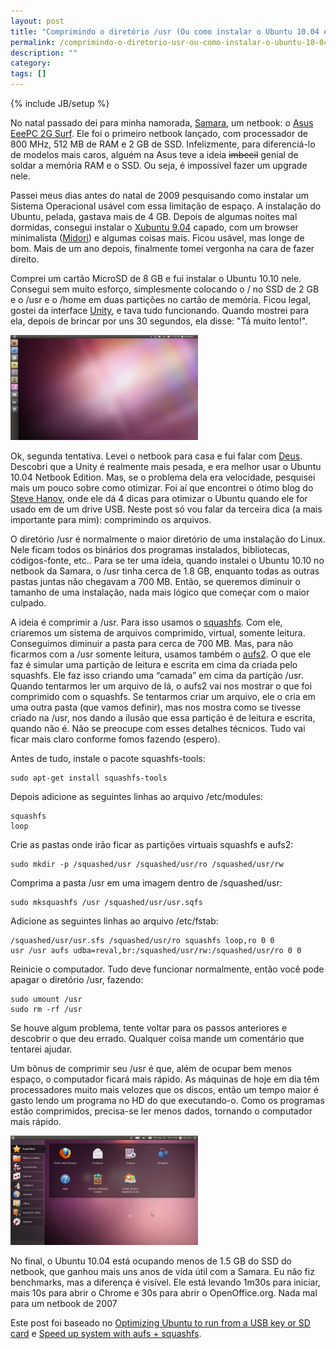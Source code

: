 ```yaml
---
layout: post
title: "Comprimindo o diretório /usr (Ou como instalar o Ubuntu 10.04 em menos de 1.5 GB)"
permalink: /comprimindo-o-diretorio-usr-ou-como-instalar-o-ubuntu-10-04-em-menos-de-1-5-gb
description: ""
category: 
tags: []
---
```

{% include JB/setup %}

No natal passado dei para minha namorada,
[Samara](http://twitter.com/sam_guimaraes), um netbook: o [Asus EeePC 2G
Surf](http://www.asus.com/product.aspx?P_ID=wKYj8iaGqPwNPJVF). Ele foi o
primeiro netbook lançado, com processador de 800 MHz, 512 MB de RAM e 2 GB de
SSD. Infelizmente, para diferenciá-lo de modelos mais caros, alguém na Asus
teve a ideia <s>imbecil</s> genial de soldar a memória RAM e o SSD. Ou seja, é
impossível fazer um upgrade nele.

Passei meus dias antes do natal de 2009 pesquisando como instalar um Sistema
Operacional usável com essa limitação de espaço. A instalação do Ubuntu,
pelada, gastava mais de 4 GB. Depois de algumas noites mal dormidas, consegui
instalar o [Xubuntu 9.04](http://www.xubuntu.org/) capado, com um browser
minimalista ([Midori](http://en.wikipedia.org/wiki/Midori_(web_browser))) e
algumas coisas mais.  Ficou usável, mas longe de bom. Mais de um ano depois,
finalmente tomei vergonha na cara de fazer direito.

Comprei um cartão MicroSD de 8 GB e fui instalar o Ubuntu 10.10 nele. Consegui
sem muito esforço, simplesmente colocando o / no SSD de 2 GB e o /usr e o /home
em duas partições no cartão de memória. Ficou legal, gostei da interface
[Unity](http://unity.ubuntu.com/), e tava tudo funcionando. Quando mostrei para
ela, depois de brincar por uns 30 segundos, ela disse: "Tá muito lento!".

![Ubuntu Unity - Lindo, mas muito lento](/assets/media/ubuntu-unity.jpg)

Ok, segunda tentativa. Levei o netbook para casa e fui falar com
[Deus](http://www.google.com.br/). Descobri que a Unity é realmente mais
pesada, e era melhor usar o Ubuntu 10.04 Netbook Edition. Mas, se o problema
dela era velocidade, pesquisei mais um pouco sobre como otimizar. Foi aí que
encontrei o ótimo blog do [Steve
Hanov](http://stevehanov.ca/blog/index.php?id=48), onde ele dá 4 dicas para
otimizar o Ubuntu quando ele for usado em de um drive USB. Neste post só vou
falar da terceira dica (a mais importante para mim): comprimindo os arquivos.

O diretório /usr é normalmente o maior diretório de uma instalação do Linux.
Nele ficam todos os binários dos programas instalados, bibliotecas,
códigos-fonte, etc.. Para se ter uma ideia, quando instalei o Ubuntu 10.10 no
netbook da Samara, o /usr tinha cerca de 1.8 GB, enquanto todas as outras
pastas juntas não chegavam a 700 MB. Então, se queremos diminuir o tamanho de
uma instalação, nada mais lógico que começar com o maior culpado.

A ideia é comprimir a /usr. Para isso usamos o
[squashfs](http://squashfs.sourceforge.net/). Com ele, criaremos um sistema de
arquivos comprimido, virtual, somente leitura. Conseguimos diminuir a pasta
para cerca de 700 MB. Mas, para não ficarmos com a /usr somente leitura, usamos
também o [aufs2](http://aufs.sourceforge.net/). O que ele faz é simular uma
partição de leitura e escrita em cima da criada pelo squashfs. Ele faz isso
criando uma “camada” em cima da partição /usr. Quando tentarmos ler um arquivo
de lá, o aufs2 vai nos mostrar o que foi comprimido com o squashfs. Se
tentarmos criar um arquivo, ele o cria em uma outra pasta (que vamos definir),
mas nos mostra como se tivesse criado na /usr, nos dando a ilusão que essa
partição é de leitura e escrita, quando não é.  Não se preocupe com esses
detalhes técnicos. Tudo vai ficar mais claro conforme fomos fazendo (espero).

Antes de tudo, instale o pacote squashfs-tools:

    sudo apt-get install squashfs-tools

Depois adicione as seguintes linhas ao arquivo /etc/modules:

    squashfs
    loop

Crie as pastas onde irão ficar as partições virtuais squashfs e aufs2:

    sudo mkdir -p /squashed/usr /squashed/usr/ro /squashed/usr/rw

Comprima a pasta /usr em uma imagem dentro de /squashed/usr:

    sudo mksquashfs /usr /squashed/usr/usr.sqfs

Adicione as seguintes linhas ao arquivo /etc/fstab:

    /squashed/usr/usr.sfs /squashed/usr/ro squashfs loop,ro 0 0
    usr /usr aufs udba=reval,br:/squashed/usr/rw:/squashed/usr/ro 0 0

Reinicie o computador. Tudo deve funcionar normalmente, então você pode apagar o
diretório /usr, fazendo:

    sudo umount /usr
    sudo rm -rf /usr

Se houve algum problema, tente voltar para os passos anteriores e descobrir o
que deu errado. Qualquer coisa mande um comentário que tentarei ajudar.

Um bônus de comprimir seu /usr é que, além de ocupar bem menos espaço, o
computador ficará mais rápido. As máquinas de hoje em dia têm processadores
muito mais velozes que os discos, então um tempo maior é gasto lendo um programa
no HD do que executando-o. Como os programas estão comprimidos, precisa-se ler
menos dados, tornando o computador mais rápido.

![Ubuntu 10,04 Netbook Edition - Lindo e muito rápido](/assets/media/ubuntu-10.04.png)

No final, o Ubuntu 10.04 está ocupando menos de 1.5 GB do SSD do netbook, que
ganhou mais uns anos de vida útil com a Samara. Eu não fiz benchmarks, mas a
diferença é visível. Ele está levando 1m30s para iniciar, mais 10s para abrir o
Chrome e 30s para abrir o OpenOffice.org. Nada mal para um netbook de 2007 

Este post foi baseado no [Optimizing Ubuntu to run from a USB key or SD
card](http://stevehanov.ca/blog/index.php?id=48) e
[Speed up system with aufs +
squashfs](http://forums.gentoo.org/viewtopic-t-646289.html).
